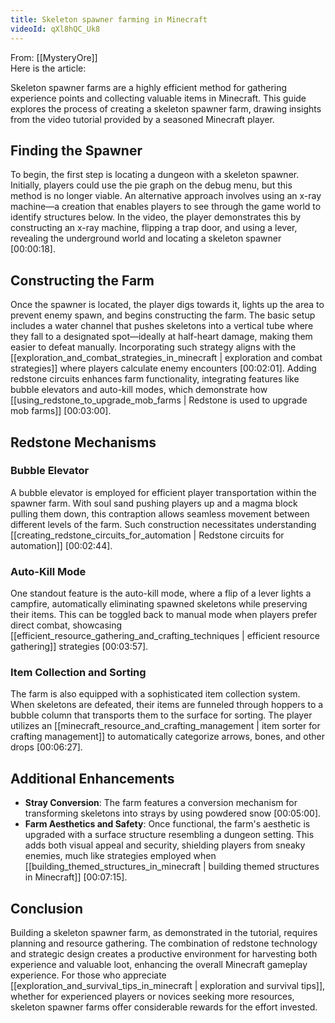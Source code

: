 ```yaml
---
title: Skeleton spawner farming in Minecraft
videoId: qXl8hQC_Uk8
---
```


From: [[MysteryOre]] <br/> 
Here is the article:

Skeleton spawner farms are a highly efficient method for gathering experience points and collecting valuable items in Minecraft. This guide explores the process of creating a skeleton spawner farm, drawing insights from the video tutorial provided by a seasoned Minecraft player.

## Finding the Spawner

To begin, the first step is locating a dungeon with a skeleton spawner. Initially, players could use the pie graph on the debug menu, but this method is no longer viable. An alternative approach involves using an x-ray machine—a creation that enables players to see through the game world to identify structures below. In the video, the player demonstrates this by constructing an x-ray machine, flipping a trap door, and using a lever, revealing the underground world and locating a skeleton spawner [<a class="yt-timestamp" data-t="00:00:18">00:00:18</a>].

## Constructing the Farm

Once the spawner is located, the player digs towards it, lights up the area to prevent enemy spawn, and begins constructing the farm. The basic setup includes a water channel that pushes skeletons into a vertical tube where they fall to a designated spot—ideally at half-heart damage, making them easier to defeat manually. Incorporating such strategy aligns with the [[exploration_and_combat_strategies_in_minecraft | exploration and combat strategies]] where players calculate enemy encounters [<a class="yt-timestamp" data-t="00:02:01">00:02:01</a>]. Adding redstone circuits enhances farm functionality, integrating features like bubble elevators and auto-kill modes, which demonstrate how [[using_redstone_to_upgrade_mob_farms | Redstone is used to upgrade mob farms]] [<a class="yt-timestamp" data-t="00:03:00">00:03:00</a>].

## Redstone Mechanisms

### Bubble Elevator

A bubble elevator is employed for efficient player transportation within the spawner farm. With soul sand pushing players up and a magma block pulling them down, this contraption allows seamless movement between different levels of the farm. Such construction necessitates understanding [[creating_redstone_circuits_for_automation | Redstone circuits for automation]] [<a class="yt-timestamp" data-t="00:02:44">00:02:44</a>].

### Auto-Kill Mode

One standout feature is the auto-kill mode, where a flip of a lever lights a campfire, automatically eliminating spawned skeletons while preserving their items. This can be toggled back to manual mode when players prefer direct combat, showcasing [[efficient_resource_gathering_and_crafting_techniques | efficient resource gathering]] strategies [<a class="yt-timestamp" data-t="00:03:57">00:03:57</a>].

### Item Collection and Sorting

The farm is also equipped with a sophisticated item collection system. When skeletons are defeated, their items are funneled through hoppers to a bubble column that transports them to the surface for sorting. The player utilizes an [[minecraft_resource_and_crafting_management | item sorter for crafting management]] to automatically categorize arrows, bones, and other drops [<a class="yt-timestamp" data-t="00:06:27">00:06:27</a>].

## Additional Enhancements

- **Stray Conversion**: The farm features a conversion mechanism for transforming skeletons into strays by using powdered snow [<a class="yt-timestamp" data-t="00:05:00">00:05:00</a>].
- **Farm Aesthetics and Safety**: Once functional, the farm's aesthetic is upgraded with a surface structure resembling a dungeon setting. This adds both visual appeal and security, shielding players from sneaky enemies, much like strategies employed when [[building_themed_structures_in_minecraft | building themed structures in Minecraft]] [<a class="yt-timestamp" data-t="00:07:15">00:07:15</a>].

## Conclusion

Building a skeleton spawner farm, as demonstrated in the tutorial, requires planning and resource gathering. The combination of redstone technology and strategic design creates a productive environment for harvesting both experience and valuable loot, enhancing the overall Minecraft gameplay experience. For those who appreciate [[exploration_and_survival_tips_in_minecraft | exploration and survival tips]], whether for experienced players or novices seeking more resources, skeleton spawner farms offer considerable rewards for the effort invested.